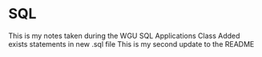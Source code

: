 # SQL
This is my notes taken during the WGU SQL Applications Class
Added exists statements in new .sql file
This is my second update to the README

